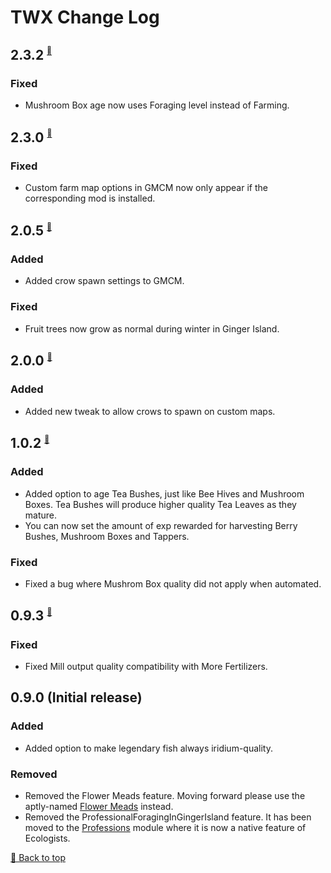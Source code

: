 ﻿# TWX Change Log

## 2.3.2 <sup><sub><sup>[🔼](#twx-change-log)</sup></sub></sup>

### Fixed

* Mushroom Box age now uses Foraging level instead of Farming.

## 2.3.0 <sup><sub><sup>[🔼](#twx-change-log)</sup></sub></sup>

### Fixed

* Custom farm map options in GMCM now only appear if the corresponding mod is installed.

## 2.0.5 <sup><sub><sup>[🔼](#twx-change-log)</sup></sub></sup>

### Added

* Added crow spawn settings to GMCM.

### Fixed

* Fruit trees now grow as normal during winter in Ginger Island.

## 2.0.0 <sup><sub><sup>[🔼](#twx-change-log)</sup></sub></sup>

### Added

* Added new tweak to allow crows to spawn on custom maps.

## 1.0.2 <sup><sub><sup>[🔼](#twx-change-log)</sup></sub></sup>

### Added

* Added option to age Tea Bushes, just like Bee Hives and Mushroom Boxes. Tea Bushes will produce higher quality Tea Leaves as they mature.
* You can now set the amount of exp rewarded for harvesting Berry Bushes, Mushroom Boxes and Tappers.

### Fixed

* Fixed a bug where Mushrom Box quality did not apply when automated.

## 0.9.3 <sup><sub><sup>[🔼](#twx-change-log)</sup></sub></sup>

### Fixed

* Fixed Mill output quality compatibility with More Fertilizers.

## 0.9.0 (Initial release)

### Added

* Added option to make legendary fish always iridium-quality.

### Removed

* Removed the Flower Meads feature. Moving forward please use the aptly-named [Flower Meads](https://www.nexusmods.com/stardewvalley/mods/5767) instead.
* Removed the ProfessionalForagingInGingerIsland feature. It has been moved to the [Professions](../Professions) module where it is now a native feature of Ecologists.

[🔼 Back to top](#twx-change-log)
